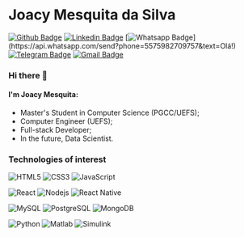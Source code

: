 # Joacy Mesquita da Silva

[![Github Badge](https://img.shields.io/badge/-Github-000?style=flat-square&logo=Github&logoColor=white&link=https://github.com/Joacy)](https://github.com/Joacy)
[![Linkedin Badge](https://img.shields.io/badge/-LinkedIn-blue?style=flat-square&logo=Linkedin&logoColor=white&link=https://www.linkedin.com/in/joacy-mesquita-a886a1b5/)](https://www.linkedin.com/in/joacy-mesquita-a886a1b5/)
[![Whatsapp Badge](https://img.shields.io/badge/-Whatsapp-4CA143?style=flat-square&labelColor=4CA143&logo=whatsapp&logoColor=white&link=https://api.whatsapp.com/send?phone=5575982709757&text=Olá!)](https://api.whatsapp.com/send?phone=5575982709757&text=Olá!)
[![Telegram Badge](https://img.shields.io/badge/-Telegram-1ca0f1?style=flat-square&labelColor=1ca0f1&logo=telegram&logoColor=white&link=https://t.me/joacymsilva)](https://t.me/joacymsilva)
[![Gmail Badge](https://img.shields.io/badge/-Gmail-c14438?style=flat-square&logo=Gmail&logoColor=white&link=mailto:joacymsilva@gmail.com)](mailto:joacymsilva@gmail.com)

### Hi there 👋

#### I'm Joacy Mesquita:
- Master's Student in Computer Science (PGCC/UEFS);
- Computer Engineer (UEFS);
- Full-stack Developer;
- In the future, Data Scientist.

### Technologies of interest

![HTML5](https://img.shields.io/badge/-HTML5-E34F26?style=flat-square&logo=html5&logoColor=white)
![CSS3](https://img.shields.io/badge/-CSS3-549FDE?style=flat-square&logo=css3&logoColor=white)
![JavaScript](https://img.shields.io/badge/-JavaScript-F7B93E?style=flat-square&logo=javascript&logoColor=fff)

![React](https://img.shields.io/badge/-React.js-45b8d8?style=flat-square&logo=react&logoColor=white)
![Nodejs](https://img.shields.io/badge/-Node.js-43853d?style=flat-square&logo=Node.js&logoColor=white)
![React Native](https://img.shields.io/badge/-React%20Native-45b8d8?style=flat-square&logo=react&logoColor=white)

![MySQL](https://img.shields.io/badge/-MySQL-00758F?style=flat-square&logo=mysql&logoColor=white)
![PostgreSQL](https://img.shields.io/badge/-PostgreSQL-336791?style=flat-square&logo=PostgreSQL&logoColor=white)
![MongoDB](https://img.shields.io/badge/-MongoDB-13aa52?style=flat-square&logo=mongodb&logoColor=white)

![Python](https://img.shields.io/badge/-Python-ffde57?style=flat-square&logo=python&logoColor=white)
![Matlab](https://img.shields.io/badge/-Matlab-429c9c?style=flat-square&logo=matlab&logoColor=white)
![Simulink](https://img.shields.io/badge/-Simulink-ca3d06?style=flat-square&logo=simulink&logoColor=white)

<!--
**Joacy/Joacy** is a ✨ _special_ ✨ repository because its `README.md` (this file) appears on your GitHub profile.

Here are some ideas to get you started:

- 🔭 I’m currently working on ...
- 🌱 I’m currently learning ...
- 👯 I’m looking to collaborate on ...
- 🤔 I’m looking for help with ...
- 💬 Ask me about ...
- 📫 How to reach me: ...
- 😄 Pronouns: ...
- ⚡ Fun fact: ...
-->
